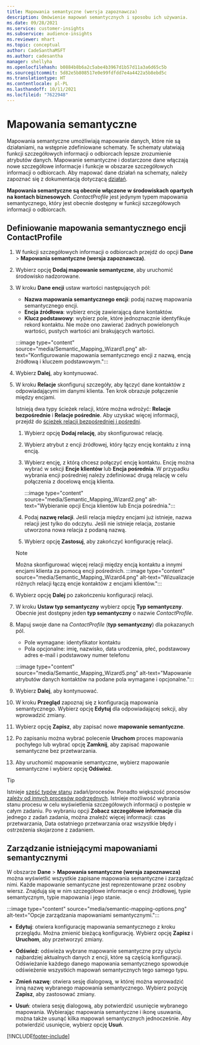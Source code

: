 ```yaml
---
title: Mapowania semantyczne (wersja zapoznawcza)
description: Omówienie mapowań semantycznych i sposobu ich używania.
ms.date: 09/28/2021
ms.service: customer-insights
ms.subservice: audience-insights
ms.reviewer: mhart
ms.topic: conceptual
author: CadeSanthaMSFT
ms.author: cadesantha
manager: shellyha
ms.openlocfilehash: b0884b8b6a2c5abe4b3967d1b57d11a3a6d65c5b
ms.sourcegitcommit: 5d82e5b808517e0e99fdfdd7e4a4422a5b8ebd5c
ms.translationtype: HT
ms.contentlocale: pl-PL
ms.lasthandoff: 10/11/2021
ms.locfileid: "7622948"
---
```

# <a name="semantic-mappings"></a>Mapowania semantyczne

Mapowania semantyczne umożliwiają mapowanie danych, które nie są działaniami, na wstępnie zdefiniowane schematy. Te schematy ułatwiają funkcji szczegółowych informacji o odbiorcach lepsze zrozumienie atrybutów danych. Mapowanie semantyczne i dostarczone dane włączają nowe szczegółowe informacje i funkcje w obszarze szczegółowych informacji o odbiorcach. Aby mapować dane działań na schematy, należy zapoznać się z dokumentacją dotyczącą [działań](activities.md).

**Mapowania semantyczne są obecnie włączone w środowiskach opartych na kontach biznesowych**. *ContactProfile* jest jedynym typem mapowania semantycznego, który jest obecnie dostępny w funkcji szczegółowych informacji o odbiorcach.

## <a name="define-a-contactprofile-semantic-entity-mapping"></a>Definiowanie mapowania semantycznego encji ContactProfile

1. W funkcji szczegółowych informacji o odbiorcach przejdź do opcji **Dane** > **Mapowania semantyczne (wersja zapoznawcza)**.

1. Wybierz opcję **Dodaj mapowanie semantyczne**, aby uruchomić środowisko nadzorowane.

1. W kroku **Dane encji** ustaw wartości następujących pól:

   - **Nazwa mapowania semantycznego encji**: podaj nazwę mapowania semantycznego encji.
   - **Encja źródłowa**: wybierz encję zawierającą dane kontaktów.
   - **Klucz podstawowy**: wybierz pole, które jednoznacznie identyfikuje rekord kontaktu. Nie może ono zawierać żadnych powielonych wartości, pustych wartości ani brakujących wartości.

   :::image type="content" source="media/Semantic_Mapping_Wizard1.png" alt-text="Konfigurowanie mapowania semantycznego encji z nazwą, encją źródłową i kluczem podstawowym.":::

1. Wybierz **Dalej**, aby kontynuować.

1. W kroku **Relacje** skonfiguruj szczegóły, aby łączyć dane kontaktów z odpowiadającymi im danymi klienta. Ten krok obrazuje połączenie między encjami.  

   Istnieją dwa typy ścieżek relacji, które można wdrożyć: **Relacje bezpośrednie** i **Relacje pośrednie**. Aby uzyskać więcej informacji, przejdź do [ścieżek relacji bezpośredniej i pośredni](relationships.md#relationship-paths).

   1. Wybierz opcję **Dodaj relację**, aby skonfigurować relację.
   1. Wybierz atrybut z encji źródłowej, który łączy encję kontaktu z inną encją.
   1. Wybierz encję, z którą chcesz połączyć encję kontaktu. Encję można wybrać w sekcji **Encje klientów** lub **Encja pośrednia**. W przypadku wybrania encji pośredniej należy zdefiniować drugą relację w celu połączenia z docelową encją klienta.

      :::image type="content" source="media/Semantic_Mapping_Wizard2.png" alt-text="Wybieranie opcji Encja klientów lub Encja pośrednia.":::

   1. Podaj **nazwę relacji**. Jeśli relacja między encjami już istnieje, nazwa relacji jest tylko do odczytu. Jeśli nie istnieje relacja, zostanie utworzona nowa relacja z podaną nazwą.
   1. Wybierz opcję **Zastosuj**, aby zakończyć konfigurację relacji.

   > [!NOTE]
   > Można skonfigurować więcej relacji między encją kontaktu a innymi encjami klienta za pomocą encji pośrednich.
   >  :::image type="content" source="media/Semantic_Mapping_Wizard4.png" alt-text="Wizualizacje różnych relacji łączą encje kontaktów z encjami klientów.":::

1. Wybierz opcję **Dalej** po zakończeniu konfiguracji relacji.

1. W kroku **Ustaw typ semantyczny** wybierz opcję **Typ semantyczny**. Obecnie jest dostępny jeden **typ semantyczny** o nazwie *ContactProfile*.

1. Mapuj swoje dane na *ContactProfile* (**typ semantyczny**) dla pokazanych pól.
   - Pole wymagane: identyfikator kontaktu
   - Pola opcjonalne: imię, nazwisko, data urodzenia, płeć, podstawowy adres e-mail i podstawowy numer telefonu

   :::image type="content" source="media/Semantic_Mapping_Wizard5.png" alt-text="Mapowanie atrybutów danych kontaktów na podane pola wymagane i opcjonalne.":::

1. Wybierz **Dalej**, aby kontynuować.

1. W kroku **Przegląd** zapoznaj się z konfiguracją mapowania semantycznego. Wybierz opcję **Edytuj** dla odpowiadającej sekcji, aby wprowadzić zmiany.

1. Wybierz opcję **Zapisz**, aby zapisać nowe **mapowanie semantyczne**.

1. Po zapisaniu można wybrać polecenie **Uruchom** proces mapowania pochyłego lub wybrać opcję **Zamknij**, aby zapisać mapowanie semantyczne bez przetwarzania.

1. Aby uruchomić mapowanie semantyczne, wybierz mapowanie semantyczne i wybierz opcję **Odśwież**.

> [!TIP]
> Istnieje [sześć typów stanu](system.md#status-types) zadań/procesów. Ponadto większość procesów [zależy od innych procesów podrzędnych](system.md#refresh-policies). Istnieje możliwość wybrania stanu procesu w celu wyświetlenia szczegółowych informacji o postępie w całym zadaniu. Po wybraniu opcji **Zobacz szczegółowe informacje** dla jednego z zadań zadania, można znaleźć więcej informacji: czas przetwarzania, Data ostatniego przetwarzania oraz wszystkie błędy i ostrzeżenia skojarzone z zadaniem.

## <a name="manage-existing-semantic-mappings"></a>Zarządzanie istniejącymi mapowaniami semantycznymi

W obszarze **Dane** > **Mapowania semantyczne (wersja zapoznawcza)** można wyświetlić wszystkie zapisane mapowania semantyczne i zarządzać nimi. Każde mapowanie semantyczne jest reprezentowane przez osobny wiersz. Znajdują się w nim szczegółowe informacje o encji źródłowej, typie semantycznym, typie mapowania i jego stanie.

:::image type="content" source="media/semantic-mapping-options.png" alt-text="Opcje zarządzania mapowaniami semantycznymi.":::

- **Edytuj**: otwiera konfigurację mapowania semantycznego z kroku przeglądu. Można zmienić bieżącą konfigurację. Wybierz opcję **Zapisz** i **Uruchom**, aby przetworzyć zmiany.

- **Odśwież**: odświeża wybrane mapowanie semantyczne przy użyciu najbardziej aktualnych danych z encji, które są częścią konfiguracji. Odświeżanie każdego danego mapowania semantycznego spowoduje odświeżenie wszystkich mapowań semantycznych tego samego typu.

- **Zmień nazwę**: otwiera sesję dialogową, w której można wprowadzić inną nazwę wybranego mapowania semantycznego. Wybierz pozycję **Zapisz**, aby zastosować zmiany.

- **Usuń**: otwiera sesję dialogową, aby potwierdzić usunięcie wybranego mapowania. Wybierając mapowania semantyczne i ikonę usuwania, można także usunąć kilka mapowań semantycznych jednocześnie. Aby potwierdzić usunięcie, wybierz opcję **Usuń**.

[!INCLUDE[footer-include](../includes/footer-banner.md)]
